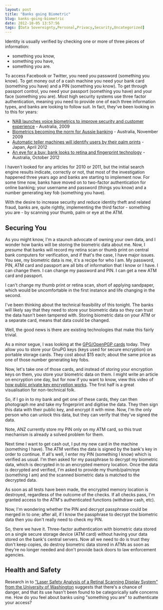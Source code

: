 ```yaml
---
layout: post
title: "Banks going Biometric"
Slug: banks-going-biometric
date: 2012-10-05 13:57:56
tags: [Data Sovereignty,Personal,Privacy,Security,Uncategorized]
---
```

Identity is usually verified by checking one or more of three pieces of information:

- something you know,
- something you have,
- something you are.

To access Facebook or Twitter, you need you password (something you know). To get money out of a cash machine you need your bank card (something you have) and a PIN (something you know). To get through passport control, you need your passport (something you have) and your face (something you are). Most high security systems use three factor authentication, meaning you need to provide one of each three information types, and banks are looking to follow suit. In fact, they've been looking in to this for years:

- [NAB launches voice biometrics to improve security and customer experience](https://www.nab.com.au/wps/wcm/connect/nab/nab/home/About_Us/8/5/14/16/) - Australia, 2009
- [Biometrics becoming the norm for Aussie banking](http://www.itnews.com.au/News/161731,biometrics-becoming-the-norm-for-aussie-banking.aspx) - Australia, November 2009
- [Automatic teller machines will identify users by their palm prints](http://tenbreakfast.com.au/japan-s-biometric-banking-boom.htm) - Japan, April 2012
- [An eye for a buy: bank looks to retina and fingerprint technology](http://www.watoday.com.au/it-pro/business-it/an-eye-for-a-buy-bank-looks-to-retina-and-fingerprint-technology-20121004-2729v.html) - Australia, October 2012

I haven't looked for any articles for 2010 or 2011, but the initial search engine results indicate, correctly or not, that most of the investigation happened three years ago and banks are starting to implement now. For some time now, banks have moved on to two-factor authentication for online banking; your username and password (things you know) and a number generating key fob (something you have).

With the desire to increase security and reduce identity theft and related fraud, banks are, quite rightly, implementing the third factor - something you are - by scanning your thumb, palm or eye at the ATM.

## Securing You

As you might know, I'm a staunch advocate of owning your own data, and I wonder how banks will be storing the biometric data about me. Now, I _presume_ that banks will record my retina scan or thumb print on central bank computers for verification, and if that's the case, I have major issues. You see, my biometric data is me, it's a recipe for who I am. My password, PIN, ATM card and passport are all bits of information that I know or I have. I can change them. I can change my password and PIN. I can get a new ATM card and passport.

I can't change my thumb print or retina scan, short of applying sandpaper, which would be uncomfortable in the first instance and life changing in the second.

I've been thinking about the technical feasibility of this tonight. The banks will likely say that they need to store your biometric data so they can trust the data hasn't been tampered with. Storing biometric data on your ATM or a separate card, means that data could be changed.

Well, the good news is there are existing technologies that make this fairly trivial.

As a minor segue, I was looking at the [GPG/OpenPGP cards](http://www.gnupg.org/howtos/card-howto/en/smartcard-howto.html) today. They allow you to store your GnuPG keys (keys used for secure encryption) on portable storage cards. They cost about $15 each; about the same price as one of those number generating key fobs.

Now, let's take one of those cards, and instead of storing your encryption keys on them, you store your biometric data on them. I might write an article on encryption one day, but for now if you want to know, view this video of [how public private key encryption works](https://www.youtube.com/watch?v=3QnD2c4Xovk). The first half is a great visualisation for non-technical folk.

So, if I go in to my bank and get one of these cards, they can then photograph me and take my fingerprint and digitise the data. They then sign this data with their public key, and encrypt it with mine. Now, I'm the only person who can unlock this data, but they can verify that they've signed the data.

Note, ANZ currently store my PIN only on my ATM card, so this trust mechanism is already a solved problem for them.

Next time I want to get cash out, I put my new card in the machine (something I have). The ATM verifies the data is signed by the bank's key in order to continue. If all's well, I enter my PIN (something I know) which is verified as usual. I'm then asked for my passphrase to decrypt my biometric data, which is decrypted in to an encrypted memory location. Once the data is decrypted and verified, I'm asked to provide my thumb/palm/eye (something I am) and the scanned biometric data is matched to the decrypted data.

As soon as all tests have been made, the encrypted memory location is destroyed, regardless of the outcome of the checks. If all checks pass, I'm granted access to the ATM's authenticated functions (withdraw cash, etc).

Now, I'm wondering whether the PIN and decrypt passphrase could be merged in to one; after all, if I know the passphrase to decrypt the biometric data then you don't really need to check my PIN.

So, there we have it. Three-factor authentication with biometric data stored on a single secure storage device (ATM card) without having your data stored on the bank's central servers. Now all we need to do is trust they don't keep copies, do destroy biometric data stored in ATMs as soon as they're no longer needed and don't provide back doors to law enforcement agencies.

## Health and Safety

Research in to ["Laser Safety Analysis of a Retinal Scanning Display System" from the University of Washington](http://www.hitl.washington.edu/publications/r-97-31/) suggests that there's a chance of danger, and that its use hasn't been found to be categorically safe concerns me. How do you feel about banks using "something you are" to authenticate your access?
